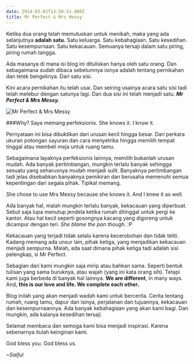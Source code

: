 ```yaml
---
date: 2014-03-01T13:50:51.000Z
title: Mr Perfect & Mrs Messy
---
```



Ketika dua orang telah memutuskan untuk menikah, maka yang ada selanjutnya **adalah satu.** Satu keluarga. Satu kebahagiaan. Satu kesedihan. Satu kesempurnaan. Satu kekacauan. Semuanya tersaji dalam satu piring, piring rumah tangga.

Ada masanya di mana isi blog ini dituliskan hanya oleh satu orang. Dan sebagaimana sudah dibaca sebelumnya isinya adalah tentang pernikahan dan tetek bengeknya. Dari satu sisi.

Kini acara pernikahan itu telah usai. Dan seiring usainya acara satu sisi tadi telah melebur dengan satunya lagi. Dan dua sisi ini telah menjadi satu. _**Mr Perfect & Mrs Messy.**_

![Mr Perfect & Mrs Messy](/img/uploads/mr_perfect_mrs_messy.jpg)

###Why?
Saya memang perfeksionis. She knows it. I know it.

Pernyataan ini bisa dibuktikan dari urusan kecil hingga besar. Dari perkara ukuran potongan sayuran dan cara menyetrika hingga memilih tempat tinggal atau membeli meja untuk ruang tamu.

Sebagaimana layaknya perfeksionis lainnya, memilih bukanlah urusan mudah. Ada banyak pertimbangan, mungkin terlalu banyak sehingga sesuatu yang seharusnya mudah menjadi sulit. Banyaknya pertimbangan tadi jelas disebabkan banyaknya pemikiran dan berusaha memenuhi semua kepentingan dari segala pihak. Tipikal memang.

She chose to use Mrs Messy because she knows it. And I knew it as well.

Ada banyak hal, malah mungkin terlalu banyak, kekacauan yang diperbuat. Sebut saja lupa menutup jendela ketika rumah ditinggal untuk pergi ke kantor. Atau hal kecil seperti gosongnya kacang yang digoreng untuk dicampur dengan teri. _She blame the pan though._ :P

Kekacauan yang terjadi tidak selalu karena kecerobohan dan tidak teliti. Kadang memang ada unsur lain, pihak ketiga, yang menjadikan kekacauan menjadi sempurna. Malah, ada saat dimana pihak ketiga tadi adalah sisi pelengkap, si Mr Perfect.

Sebagian dari kami mungkin saja mirip atau bahkan sama. Seperti bentuk tulisan yang sama buruknya, atau wajah (yang ini kata orang sih). Tetapi kami juga berbeda di banyak hal lainnya. **We are different**, in many ways.  And, **this is our love and life. We complete each other.**

Blog inilah yang akan menjadi wadah kami untuk bercerita. Cerita tentang rumah, ruang tamu, dapur dan isinya, perjalanan dan tujuannya, kekacauan dan kesempurnaannya. Ada banyak kebahagiaan yang akan kami bagi. Dan mungkin, ada kalanya kesedihan tersaji.

Selamat membaca dan semoga kami bisa menjadi inspirasi. Karena sebenarnya itulah keinginan kami.

God bless you. God bless us.

_~Saiful_